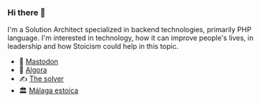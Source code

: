 ### Hi there 👋

I'm a Solution Architect specialized in backend technologies, primarily PHP language. I'm interested in technology, how it can improve people's lives, in leadership and how Stoicism could help in this topic.

- 🦣 <a rel="me" href="https://mastodon.social/@jmcb">Mastodon</a>
- 🎥 <a href="https://tv.algora.io/kerunaru">Algora</a>
- ✍️ <a href="https://kerunaru.substack.com">The solver</a>
- 🏛️ <a href="https://discord.gg/seAgM97p">Málaga estoica</a>
